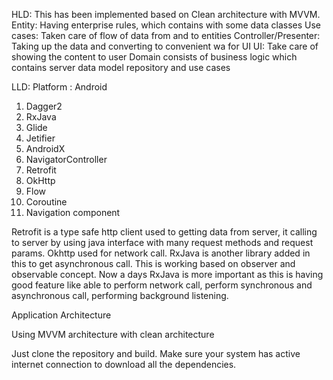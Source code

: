 HLD: This has been implemented based on Clean architecture with MVVM. Entity: Having enterprise
rules, which contains with some data classes Use cases: Taken care of flow of data from and to
entities Controller/Presenter: Taking up the data and converting to convenient wa for UI UI: Take
care of showing the content to user Domain consists of business logic which contains server data
model repository and use cases

LLD:
Platform : Android

1) Dagger2
2) RxJava
3) Glide
4) Jetifier
5) AndroidX
6) NavigatorController
7) Retrofit
8) OkHttp
9) Flow
10) Coroutine
11) Navigation component

Retrofit is a type safe http client used to getting data from server, it calling to server by using
java interface with many request methods and request params. Okhttp used for network call. RxJava is
another library added in this to get asynchronous call. This is working based on observer and
observable concept. Now a days RxJava is more important as this is having good feature like able to
perform network call, perform synchronous and asynchronous call, performing background listening.

Application Architecture

Using MVVM architecture with clean architecture

Just clone the repository and build. Make sure your system has active internet connection to
download all the dependencies. 
